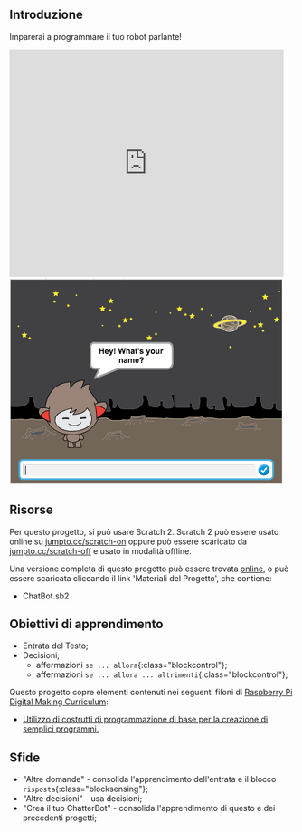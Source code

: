 ## Introduzione

Imparerai a programmare il tuo robot parlante!

<div class="scratch-preview">
  <iframe allowtransparency="true" width="485" height="402" src="https://scratch.mit.edu/projects/embed/26762091/?autostart=false" frameborder="0"></iframe>
  <img src="images/chatbot-final.png">
</div>

## Risorse
Per questo progetto, si può usare Scratch 2. Scratch 2 può essere usato online su [jumpto.cc/scratch-on](http://jumpto.cc/scratch-on) oppure può essere scaricato da [jumpto.cc/scratch-off](http://jumpto.cc/scratch-off) e usato in modalità offline.

Una versione completa di questo progetto può essere trovata <a href="http://scratch.mit.edu/projects/26762091/#editor">online</a>, o può essere scaricata cliccando il link 'Materiali del Progetto', che contiene:

+ ChatBot.sb2

## Obiettivi di apprendimento
+ Entrata del Testo;
+ Decisioni;
	+ affermazioni `se ... allora`{:class="blockcontrol"};
	+ affermazioni `se ... allora ... altrimenti`{:class="blockcontrol"};

Questo progetto copre elementi contenuti nei seguenti filoni di [Raspberry Pi Digital Making Curriculum](http://rpf.io/curriculum):

+ [Utilizzo di costrutti di programmazione di base per la creazione di semplici programmi.](https://www.raspberrypi.org/curriculum/programming/creator)

## Sfide
+ "Altre domande" - consolida l'apprendimento dell'entrata e il blocco `risposta`{:class="blocksensing"};
+ "Altre decisioni" - usa decisioni;
+ "Crea il tuo ChatterBot" - consolida l'apprendimento di questo e dei precedenti progetti;
